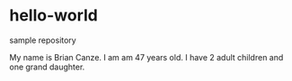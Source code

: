 # hello-world
sample repository

My name is Brian Canze. I am am 47 years old. I have 2 adult children and one grand daughter.

